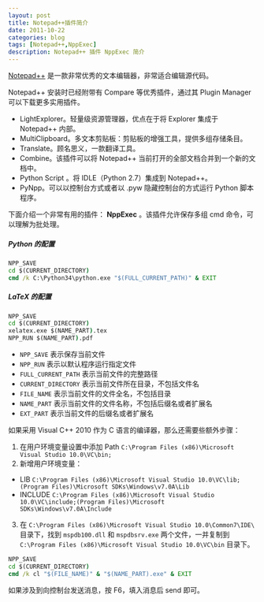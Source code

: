 ```yaml
---
layout: post
title: Notepad++插件简介
date: 2011-10-22
categories: blog
tags: [Notepad++,NppExec]
description: Notepad++ 插件 NppExec 简介
---
```


[Notepad++](http://notepad-plus-plus.org/) 是一款非常优秀的文本编辑器，非常适合编辑源代码。

Notepad++ 安装时已经附带有 Compare 等优秀插件，通过其 Plugin Manager 可以下载更多实用插件。

- LightExplorer。轻量级资源管理器，优点在于将 Explorer 集成于 Notepad++ 内部。
- MultiClipboard。多文本剪贴板：剪贴板的增强工具，提供多组存储条目。
- Translate。顾名思义，一款翻译工具。
- Combine。该插件可以将 Notepad++ 当前打开的全部文档合并到一个新的文档中。
- Python Script 。将 IDLE（Python 2.7）集成到 Notepad++。
- PyNpp。可以以控制台方式或者以 .pyw 隐藏控制台的方式运行 Python 脚本程序。

下面介绍一个非常有用的插件： __NppExec__ 。该插件允许保存多组 cmd 命令，可以理解为批处理。

##### Python 的配置

```cmd
NPP_SAVE     
cd $(CURRENT_DIRECTORY)  
cmd /k C:\Python34\python.exe "$(FULL_CURRENT_PATH)" & EXIT
```

##### LaTeX 的配置

```cmd
NPP_SAVE                          
cd $(CURRENT_DIRECTORY) 
xelatex.exe $(NAME_PART).tex     
NPP_RUN $(NAME_PART).pdf   
```

- `NPP_SAVE` 表示保存当前文件
- `NPP_RUN` 表示以默认程序运行指定文件
- `FULL_CURRENT_PATH` 表示当前文件的完整路径                    
- `CURRENT_DIRECTORY` 表示当前文件所在目录，不包括文件名   
- `FILE_NAME` 表示当前文件的文件全名，不包括目录        
- `NAME_PART` 表示当前文件的文件名称，不包括后缀名或者扩展名 
- `EXT_PART` 表示当前文件的后缀名或者扩展名          
 
如果采用 Visual C++ 2010 作为 C 语言的编译器，那么还需要些额外步骤：

1. 在用户环境变量设置中添加 Path `C:\Program Files (x86)\Microsoft Visual Studio 10.0\VC\bin;`
2. 新增用户环境变量：
 - LIB `C:\Program Files (x86)\Microsoft Visual Studio 10.0\VC\lib;(Program Files)\Microsoft SDKs\Windows\v7.0A\Lib`
 - INCLUDE `C:\Program Files (x86)\Microsoft Visual Studio 10.0\VC\include;(Program Files)\Microsoft SDKs\Windows\v7.0A\Include`
3. 在 `C:\Program Files (x86)\Microsoft Visual Studio 10.0\Common7\IDE\` 目录下，找到 `mspdb100.dll` 和 `mspdbsrv.exe` 两个文件，一并复制到 `C:\Program Files (x86)\Microsoft Visual Studio 10.0\VC\bin` 目录下。

```cmd
NPP_SAVE                          
cd $(CURRENT_DIRECTORY) 
cmd /k cl "$(FILE_NAME)" & "$(NAME_PART).exe" & EXIT
```

如果涉及到向控制台发送消息，按 F6，填入消息后 send 即可。